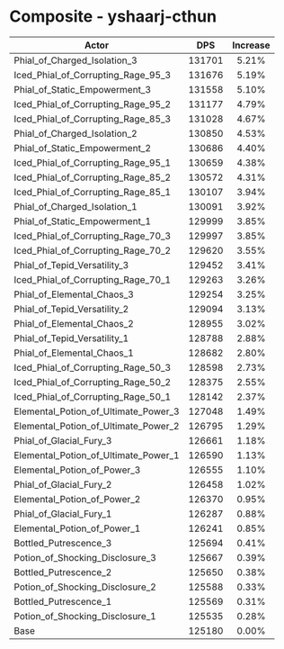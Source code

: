 # Composite - yshaarj-cthun
| Actor | DPS | Increase |
|---|:---:|:---:|
|Phial_of_Charged_Isolation_3|131701|5.21%|
|Iced_Phial_of_Corrupting_Rage_95_3|131676|5.19%|
|Phial_of_Static_Empowerment_3|131558|5.10%|
|Iced_Phial_of_Corrupting_Rage_95_2|131177|4.79%|
|Iced_Phial_of_Corrupting_Rage_85_3|131028|4.67%|
|Phial_of_Charged_Isolation_2|130850|4.53%|
|Phial_of_Static_Empowerment_2|130686|4.40%|
|Iced_Phial_of_Corrupting_Rage_95_1|130659|4.38%|
|Iced_Phial_of_Corrupting_Rage_85_2|130572|4.31%|
|Iced_Phial_of_Corrupting_Rage_85_1|130107|3.94%|
|Phial_of_Charged_Isolation_1|130091|3.92%|
|Phial_of_Static_Empowerment_1|129999|3.85%|
|Iced_Phial_of_Corrupting_Rage_70_3|129997|3.85%|
|Iced_Phial_of_Corrupting_Rage_70_2|129620|3.55%|
|Phial_of_Tepid_Versatility_3|129452|3.41%|
|Iced_Phial_of_Corrupting_Rage_70_1|129263|3.26%|
|Phial_of_Elemental_Chaos_3|129254|3.25%|
|Phial_of_Tepid_Versatility_2|129094|3.13%|
|Phial_of_Elemental_Chaos_2|128955|3.02%|
|Phial_of_Tepid_Versatility_1|128788|2.88%|
|Phial_of_Elemental_Chaos_1|128682|2.80%|
|Iced_Phial_of_Corrupting_Rage_50_3|128598|2.73%|
|Iced_Phial_of_Corrupting_Rage_50_2|128375|2.55%|
|Iced_Phial_of_Corrupting_Rage_50_1|128142|2.37%|
|Elemental_Potion_of_Ultimate_Power_3|127048|1.49%|
|Elemental_Potion_of_Ultimate_Power_2|126795|1.29%|
|Phial_of_Glacial_Fury_3|126661|1.18%|
|Elemental_Potion_of_Ultimate_Power_1|126590|1.13%|
|Elemental_Potion_of_Power_3|126555|1.10%|
|Phial_of_Glacial_Fury_2|126458|1.02%|
|Elemental_Potion_of_Power_2|126370|0.95%|
|Phial_of_Glacial_Fury_1|126287|0.88%|
|Elemental_Potion_of_Power_1|126241|0.85%|
|Bottled_Putrescence_3|125694|0.41%|
|Potion_of_Shocking_Disclosure_3|125667|0.39%|
|Bottled_Putrescence_2|125650|0.38%|
|Potion_of_Shocking_Disclosure_2|125588|0.33%|
|Bottled_Putrescence_1|125569|0.31%|
|Potion_of_Shocking_Disclosure_1|125535|0.28%|
|Base|125180|0.00%|
